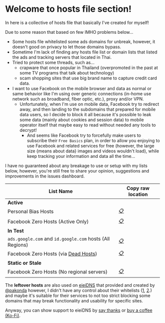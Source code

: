 # Welcome to hosts file section!

In here is a collective of hosts file that basically I've created for myself!

Due to some reason that based on few IMHO problems below...

- Some hosts file whitelisted some ads domains for unbreak, however, it doesn't good on privacy to let those domains bypass.
- Sometime I'm lack of finding any hosts file list or domain lists that listed the ads and tracking servers that located in Thai.
- Tried to protect some threads, such as...
  - crapware that once popular in Thailand (overpromoted in the past at some TV programs that talk about technology)
  - scam shopping sites that use big brand name to capture credit card data.
- I want to use Facebook on the mobile browser and data as normal or same behavior like I'm using over generic connections (in-home use network such as broadband, fiber optic, etc.), proxy and/or VPN.
  - Unfortunately, when I'm use on mobile data, Facebook try to redirect away, and then landing to the subdomains that prepared for mobile data users, so I decide to block it all because it's possible to leak some data (mainly about cookies and session data) to mobile operator itself that maybe easy to read without needed any tools to decrypt!
    - And seems like Facebook try to forcefully make users to subscribe their `Free Basics` plan, in order to allow you enjoying to use Facebook and related services for free (however, the large size {means about data} images and videos wouldn't load), while keep tracking your information and data all the time...

I have no guaranteed about any breakage to use or setup with my lists below, however, you're still free to share your opinion, suggestions and improvements in the issues dashboard.

| List Name | Copy raw location |
| ----- | ----- |
| **Active** |  |
| Personal Bias Hosts | [:clipboard:](https://github.com/kowith337/PersonalFilterListCollection/raw/master/hosts/hosts_leftover.txt) |
| Facebook Zero Hosts (Active Only) | [:clipboard:](https://github.com/kowith337/PersonalFilterListCollection/raw/master/hosts/hosts_facebook0.txt) |
| **In Test** |  |
| `ads.google.com` and `id.google.com` hosts (All Regions) | [:clipboard:](https://github.com/kowith337/PersonalFilterListCollection/raw/master/hosts/hosts_google_adservice_id.txt) |
| Facebook Zero Hosts (via [Dead Hosts](https://github.com/dead-hosts/hosts_facebook0_git_kowith337)) | [:clipboard:](https://github.com/kowith337/PersonalFilterListCollection/raw/master/hosts/test/hosts_facebook0.txt) |
| **Static or Stale** |  |
| Facebook Zero Hosts (No regional servers) | [:clipboard:](https://github.com/kowith337/PersonalFilterListCollection/raw/master/hosts/static/hosts_facebook0_noregionsv.txt) |

The **leftover hosts** are also used on [eieiDNS](https://eieidns.com) that provided and created by [@pakonda](https://github.com/pakonda) however, I didn't have any control about their whitelists \([1](https://github.com/pakonda/eieiDNS/blob/master/hosts/url_list.txt#L7), [2](https://github.com/pakonda/eieiDNS/blob/master/hosts/white_list.txt).\) and maybe it's suitable for their services to not too strict blocking some domains that may break functionality and usability for specific sites.

Anyway, you can show support to eieiDNS by [say thanks](https://saythanks.io/to/pakonda) or [buy a coffee (Ko-Fi)](https://ko-fi.com/V7V0KGVT).